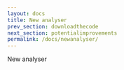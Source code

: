 ```yaml
---
layout: docs
title: New analyser
prev_section: downloadthecode
next_section: potentialimprovements
permalink: /docs/newanalyser/
---
```


New analyser
